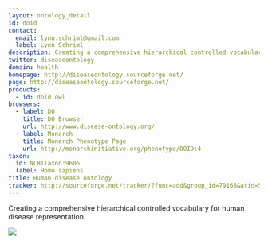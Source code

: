 ```yaml
---
layout: ontology_detail
id: doid
contact: 
  email: lynn.schriml@gmail.com
  label: Lynn Schriml
description: Creating a comprehensive hierarchical controlled vocabulary for human disease representation.
twitter: diseaseontology
domain: health
homepage: http://diseaseontology.sourceforge.net/
page: http://diseaseontology.sourceforge.net/
products: 
  - id: doid.owl
browsers:
  - label: DO
    title: DO Browser
    url: http://www.disease-ontology.org/
  - label: Monarch
    title: Monarch Phenotype Page
    url: http://monarchinitiative.org/phenotype/DOID:4
taxon: 
  id: NCBITaxon:9606
  label: Homo sapiens
title: Human disease ontology
tracker: http://sourceforge.net/tracker/?func=add&group_id=79168&atid=555739
---
```


Creating a comprehensive hierarchical controlled vocabulary for human disease representation.

<img src="http://www.disease-ontology.org/media/images/DO_logo.jpg"/>

